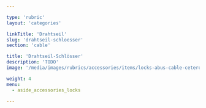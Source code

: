 ```yaml
---

type: 'rubric'
layout: 'categories'

linkTitle: 'Drahtseil'
slug: 'drahtseil-schloesser'
section: 'cable'

title: 'Drahtseil-Schlösser'
description: 'TODO'
image: '/media/images/rubrics/accessories/items/locks-abus-cable-cetero.jpg'

weight: 4
menu:
  - aside_accessories_locks

---
```

